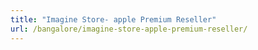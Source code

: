 ```yaml
---
title: "Imagine Store- apple Premium Reseller"
url: /bangalore/imagine-store-apple-premium-reseller/
---
```

